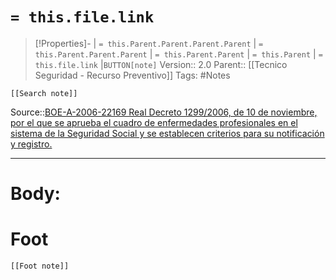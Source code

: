 # `= this.file.link`
>[!Properties]- | `= this.Parent.Parent.Parent.Parent` |  `= this.Parent.Parent.Parent` | `= this.Parent.Parent` | `= this.Parent` | `= this.file.link` |`BUTTON[note]` 
>Version:: 2.0
>Parent:: [[Tecnico Seguridad - Recurso Preventivo]]
>Tags: #Notes
```meta-bind-embed
[[Search note]]
```
Source::[BOE-A-2006-22169 Real Decreto 1299/2006, de 10 de noviembre, por el que se aprueba el cuadro de enfermedades profesionales en el sistema de la Seguridad Social y se establecen criterios para su notificación y registro.](https://www.boe.es/buscar/act.php?id=BOE-A-2006-22169)
***
# Body:








# Foot
```meta-bind-embed
[[Foot note]]
``` 